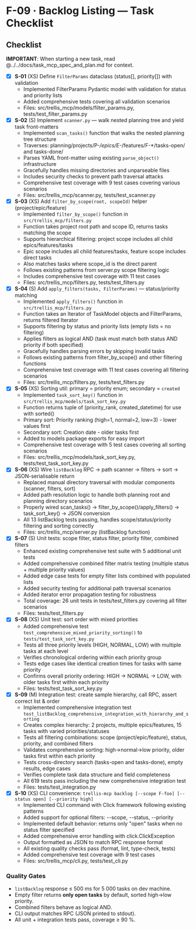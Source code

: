 # F-09 · Backlog Listing — Task Checklist

## Checklist

**IMPORTANT**: When starting a new task, read @../../docs/task_mcp_spec_and_plan.md for context.

- [x] **S-01** (XS) Define `FilterParams` dataclass (status[], priority[]) with validation
  - Implemented FilterParams Pydantic model with validation for status and priority lists
  - Added comprehensive tests covering all validation scenarios
  - Files: src/trellis_mcp/models/filter_params.py, tests/test_filter_params.py
- [x] **S-02** (S) Implement `scanner.py` — walk nested planning tree and yield task front-matters
  - Implemented `scan_tasks()` function that walks the nested planning tree structure
  - Traverses: planning/projects/P-*/epics/E-*/features/F-*/tasks-open/ and tasks-done/
  - Parses YAML front-matter using existing `parse_object()` infrastructure
  - Gracefully handles missing directories and unparseable files
  - Includes security checks to prevent path traversal attacks
  - Comprehensive test coverage with 9 test cases covering various scenarios
  - Files: src/trellis_mcp/scanner.py, tests/test_scanner.py
- [x] **S-03** (XS) Add `filter_by_scope(root, scopeId)` helper (project/epic/feature)
  - Implemented `filter_by_scope()` function in `src/trellis_mcp/filters.py`
  - Function takes project root path and scope ID, returns tasks matching the scope
  - Supports hierarchical filtering: project scope includes all child epics/features/tasks
  - Epic scope includes all child features/tasks, feature scope includes direct tasks
  - Also matches tasks where scope_id is the direct parent
  - Follows existing patterns from server.py scope filtering logic
  - Includes comprehensive test coverage with 11 test cases
  - Files: src/trellis_mcp/filters.py, tests/test_filters.py
- [x] **S-04** (S) Add `apply_filters(tasks, FilterParams)` — status/priority matching
  - Implemented `apply_filters()` function in `src/trellis_mcp/filters.py`
  - Function takes an Iterator of TaskModel objects and FilterParams, returns filtered Iterator
  - Supports filtering by status and priority lists (empty lists = no filtering)
  - Applies filters as logical AND (task must match both status AND priority if both specified)
  - Gracefully handles parsing errors by skipping invalid tasks
  - Follows existing patterns from filter_by_scope() and other filtering functions
  - Comprehensive test coverage with 11 test cases covering all filtering scenarios
  - Files: src/trellis_mcp/filters.py, tests/test_filters.py
- [x] **S-05** (XS) Sorting util: primary = priority enum; secondary = `created`
  - Implemented `task_sort_key()` function in `src/trellis_mcp/models/task_sort_key.py`
  - Function returns tuple of (priority_rank, created_datetime) for use with sorted()
  - Primary sort: Priority ranking (high=1, normal=2, low=3) - lower values first
  - Secondary sort: Creation date - older tasks first
  - Added to models package exports for easy import
  - Comprehensive test coverage with 5 test cases covering all sorting scenarios
  - Files: src/trellis_mcp/models/task_sort_key.py, tests/test_task_sort_key.py
- [x] **S-06** (XS) Wire `listBacklog` RPC → path scanner → filters → sort → JSON-serialisable return
  - Replaced manual directory traversal with modular components (scanner, filters, sort)
  - Added path resolution logic to handle both planning root and planning directory scenarios
  - Properly wired scan_tasks() → filter_by_scope()/apply_filters() → task_sort_key() → JSON conversion
  - All 13 listBacklog tests passing, handles scope/status/priority filtering and sorting correctly
  - Files: src/trellis_mcp/server.py (listBacklog function)
- [x] **S-07** (S) Unit tests: scope filter, status filter, priority filter, combined filters
  - Enhanced existing comprehensive test suite with 5 additional unit tests
  - Added comprehensive combined filter matrix testing (multiple status + multiple priority values)
  - Added edge case tests for empty filter lists combined with populated lists
  - Added security testing for additional path traversal scenarios
  - Added iterator error propagation testing for robustness
  - Total coverage: 26 unit tests in tests/test_filters.py covering all filter scenarios
  - Files: tests/test_filters.py
- [x] **S-08** (XS) Unit test: sort order with mixed priorities
  - Added comprehensive test `test_comprehensive_mixed_priority_sorting()` to `tests/test_task_sort_key.py`
  - Tests all three priority levels (HIGH, NORMAL, LOW) with multiple tasks at each level
  - Verifies chronological ordering within each priority group
  - Tests edge cases like identical creation times for tasks with same priority
  - Confirms overall priority ordering: HIGH → NORMAL → LOW, with older tasks first within each priority
  - Files: tests/test_task_sort_key.py
- [x] **S-09** (M) Integration test: create sample hierarchy, call RPC, assert correct list & order
  - Implemented comprehensive integration test `test_listBacklog_comprehensive_integration_with_hierarchy_and_sorting`
  - Creates complex hierarchy: 2 projects, multiple epics/features, 15 tasks with varied priorities/statuses
  - Tests all filtering combinations: scope (project/epic/feature), status, priority, and combined filters
  - Validates comprehensive sorting: high→normal→low priority, older tasks first within each priority
  - Tests cross-directory search (tasks-open and tasks-done), empty results, edge cases
  - Verifies complete task data structure and field completeness
  - All 619 tests pass including the new comprehensive integration test
  - Files: tests/test_integration.py
- [x] **S-10** (XS) CLI convenience: `trellis-mcp backlog [--scope F-foo] [--status open] [--priority high]`
  - Implemented CLI command with Click framework following existing patterns
  - Added support for optional filters: --scope, --status, --priority
  - Implemented default behavior: returns only "open" tasks when no status filter specified
  - Added comprehensive error handling with click.ClickException
  - Output formatted as JSON to match RPC response format
  - All existing quality checks pass (format, lint, type-check, tests)
  - Added comprehensive test coverage with 9 test cases
  - Files: src/trellis_mcp/cli.py, tests/test_cli.py

### Quality Gates
* `listBacklog` response ≤ 500 ms for 5 000 tasks on dev machine.
* Empty filter returns **only open tasks** by default, sorted high→low priority.
* Combined filters behave as logical AND.
* CLI output matches RPC (JSON printed to stdout).
* All unit + integration tests pass, coverage ≥ 90 %.
